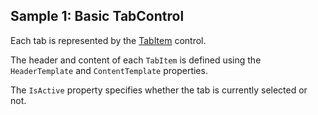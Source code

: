 ## Sample 1: Basic TabControl

Each tab is represented by the [TabItem](/docs/controls/bootstrap/TabItem/{branch}) control.

The header and content of each `TabItem` is defined using the `HeaderTemplate` and `ContentTemplate` properties.  

The `IsActive` property specifies whether the tab is currently selected or not.